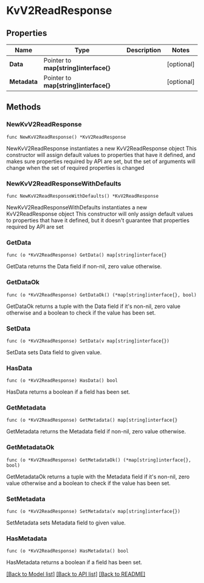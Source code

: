 # KvV2ReadResponse


## Properties

Name | Type | Description | Notes
------------ | ------------- | ------------- | -------------
**Data** | Pointer to **map[string]interface{}** |  | [optional] 
**Metadata** | Pointer to **map[string]interface{}** |  | [optional] 



## Methods


### NewKvV2ReadResponse

`func NewKvV2ReadResponse() *KvV2ReadResponse`

NewKvV2ReadResponse instantiates a new KvV2ReadResponse object
This constructor will assign default values to properties that have it defined,
and makes sure properties required by API are set, but the set of arguments
will change when the set of required properties is changed

### NewKvV2ReadResponseWithDefaults

`func NewKvV2ReadResponseWithDefaults() *KvV2ReadResponse`

NewKvV2ReadResponseWithDefaults instantiates a new KvV2ReadResponse object
This constructor will only assign default values to properties that have it defined,
but it doesn't guarantee that properties required by API are set


### GetData

`func (o *KvV2ReadResponse) GetData() map[string]interface{}`

GetData returns the Data field if non-nil, zero value otherwise.

### GetDataOk

`func (o *KvV2ReadResponse) GetDataOk() (*map[string]interface{}, bool)`

GetDataOk returns a tuple with the Data field if it's non-nil, zero value otherwise
and a boolean to check if the value has been set.

### SetData

`func (o *KvV2ReadResponse) SetData(v map[string]interface{})`

SetData sets Data field to given value.


### HasData

`func (o *KvV2ReadResponse) HasData() bool`

HasData returns a boolean if a field has been set.




### GetMetadata

`func (o *KvV2ReadResponse) GetMetadata() map[string]interface{}`

GetMetadata returns the Metadata field if non-nil, zero value otherwise.

### GetMetadataOk

`func (o *KvV2ReadResponse) GetMetadataOk() (*map[string]interface{}, bool)`

GetMetadataOk returns a tuple with the Metadata field if it's non-nil, zero value otherwise
and a boolean to check if the value has been set.

### SetMetadata

`func (o *KvV2ReadResponse) SetMetadata(v map[string]interface{})`

SetMetadata sets Metadata field to given value.


### HasMetadata

`func (o *KvV2ReadResponse) HasMetadata() bool`

HasMetadata returns a boolean if a field has been set.









[[Back to Model list]](../README.md#documentation-for-models) [[Back to API list]](../README.md#documentation-for-api-endpoints) [[Back to README]](../README.md)


